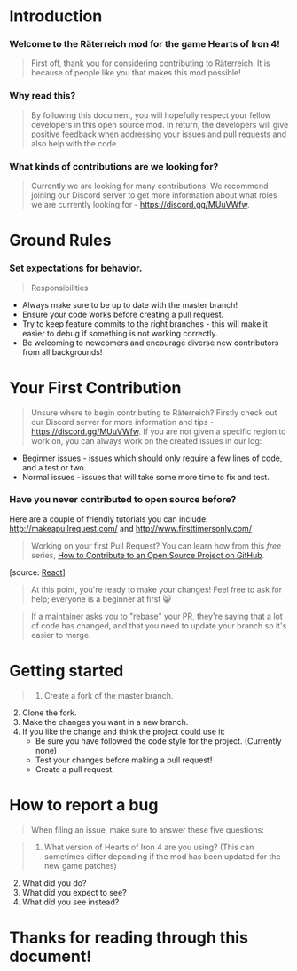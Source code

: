# Introduction

### Welcome to the Räterreich mod for the game Hearts of Iron 4!

>First off, thank you for considering contributing to Räterreich. It is because of people like you that makes this mod possible!

### Why read this?

>By following this document, you will hopefully respect your fellow developers in this open source mod. In return, the developers will give positive feedback when addressing your issues and pull requests and also help with the code.

### What kinds of contributions are we looking for?

> Currently we are looking for many contributions! We recommend joining our Discord server to get more information about what roles we are currently looking for - https://discord.gg/MUuVWfw. 

# Ground Rules
### Set expectations for behavior.

> Responsibilities
* Always make sure to be up to date with the master branch!
* Ensure your code works before creating a pull request.
* Try to keep feature commits to the right branches - this will make it easier to debug if something is not working correctly.
* Be welcoming to newcomers and encourage diverse new contributors from all backgrounds!

# Your First Contribution

> Unsure where to begin contributing to Räterreich? Firstly check out our Discord server for more information and tips - https://discord.gg/MUuVWfw. If you are not given a specific region to work on, you can always work on the created issues in our log:
* Beginner issues - issues which should only require a few lines of code, and a test or two.
* Normal issues - issues that will take some more time to fix and test.

### Have you never contributed to open source before?
Here are a couple of friendly tutorials you can include: http://makeapullrequest.com/ and http://www.firsttimersonly.com/

> Working on your first Pull Request? You can learn how from this *free* series, [How to Contribute to an Open Source Project on GitHub](https://egghead.io/series/how-to-contribute-to-an-open-source-project-on-github).

[source: [React](https://github.com/facebook/react/blob/master/CONTRIBUTING.md#pull-requests)]  

>At this point, you're ready to make your changes! Feel free to ask for help; everyone is a beginner at first :smile_cat:

>If a maintainer asks you to "rebase" your PR, they're saying that a lot of code has changed, and that you need to update your branch so it's easier to merge.

# Getting started

>1. Create a fork of the master branch.
2. Clone the fork.
3. Make the changes you want in a new branch.
4. If you like the change and think the project could use it:
    * Be sure you have followed the code style for the project. (Currently none)
    * Test your changes before making a pull request!
    * Create a pull request.

# How to report a bug
> When filing an issue, make sure to answer these five questions:

>1. What version of Hearts of Iron 4 are you using? (This can sometimes differ depending if the mod has been updated for the new game patches)
2. What did you do?
3. What did you expect to see?
4. What did you see instead?

# Thanks for reading through this document!